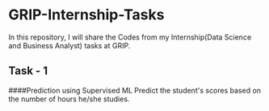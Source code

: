# GRIP-Internship-Tasks
In this repository, I will share the Codes from my Internship(Data Science and Business Analyst) tasks at GRIP. 

## Task - 1
####Prediction using Supervised ML
Predict the student's scores based on the number of hours he/she studies.
